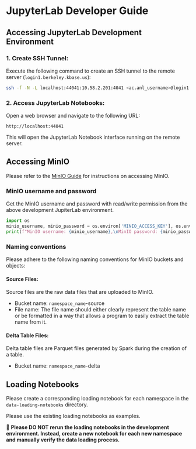 # JupyterLab Developer Guide

## Accessing JupyterLab Development Environment

### 1. Create SSH Tunnel:

Execute the following command to create an SSH tunnel to the remote server (`login1.berkeley.kbase.us`):

```bash
ssh -f -N -L localhost:44041:10.58.2.201:4041 <ac.anl_username>@login1.berkeley.kbase.us
```
   
### 2. Access JupyterLab Notebooks:
   
Open a web browser and navigate to the following URL:

```
http://localhost:44041
```
This will open the JupyterLab Notebook interface running on the remote server.


## Accessing MinIO
Please refer to the [MinIO Guide](minio_guide.md) for instructions on accessing MinIO.

### MinIO username and password
Get the MinIO username and password with read/write permission from the above development JupiterLab environment.
```python
import os
minio_username, minio_password = os.environ['MINIO_ACCESS_KEY'], os.environ['MINIO_SECRET_KEY']
print(f"MinIO username: {minio_username},\nMinIO password: {minio_password}")
```

### Naming conventions
Please adhere to the following naming conventions for MinIO buckets and objects:

#### Source Files:
Source files are the raw data files that are uploaded to MinIO.
* Bucket name: `namespace_name`-source
* File name: The file name should either clearly represent the table name or be formatted in a way that allows a 
program to easily extract the table name from it.

#### Delta Table Files:
Delta table files are Parquet files generated by Spark during the creation of a table.
* Bucket name: `namespace_name`-delta

## Loading Notebooks
Please create a corresponding loading notebook for each namespace in the `data-loading-notebooks` directory.

Please use the existing loading notebooks as examples.

🚨 **Please DO NOT rerun the loading notebooks in the development environment. Instead, create a new notebook for each 
new namespace and manually verify the data loading process.**







